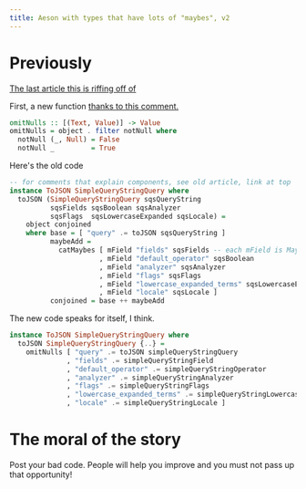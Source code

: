 ```yaml
---
title: Aeson with types that have lots of "maybes", v2
---
```


# Previously

[The last article this is riffing off of](/posts/2014-07-30-aeson-with-uncertainty.html)

First, a new function [thanks to this comment.](http://www.reddit.com/r/haskell/comments/2c5dr5/aeson_with_types_that_have_lots_of_maybes/cjca34z)

```haskell
omitNulls :: [(Text, Value)] -> Value
omitNulls = object . filter notNull where
  notNull (_, Null) = False
  notNull _         = True
```

Here's the old code

```haskell
-- for comments that explain components, see old article, link at top
instance ToJSON SimpleQueryStringQuery where
  toJSON (SimpleQueryStringQuery sqsQueryString
          sqsFields sqsBoolean sqsAnalyzer
          sqsFlags  sqsLowercaseExpanded sqsLocale) =
    object conjoined
    where base = [ "query" .= toJSON sqsQueryString ]
          maybeAdd =
            catMaybes [ mField "fields" sqsFields -- each mField is Maybe Pair
                      , mField "default_operator" sqsBoolean
                      , mField "analyzer" sqsAnalyzer
                      , mField "flags" sqsFlags
                      , mField "lowercase_expanded_terms" sqsLowercaseExpanded
                      , mField "locale" sqsLocale ]
          conjoined = base ++ maybeAdd
```

The new code speaks for itself, I think.

```haskell
instance ToJSON SimpleQueryStringQuery where
  toJSON SimpleQueryStringQuery {..} =
    omitNulls [ "query" .= toJSON simpleQueryStringQuery
              , "fields" .= simpleQueryStringField
              , "default_operator" .= simpleQueryStringOperator
              , "analyzer" .= simpleQueryStringAnalyzer
              , "flags" .= simpleQueryStringFlags
              , "lowercase_expanded_terms" .= simpleQueryStringLowercaseExpanded
              , "locale" .= simpleQueryStringLocale ]
```

# The moral of the story

Post your bad code. People will help you improve and you must not pass up that opportunity!
